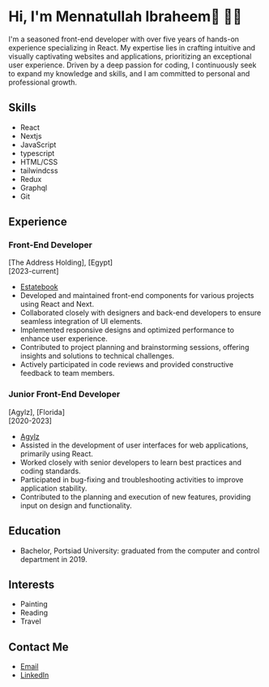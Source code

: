 # Hi, I'm Mennatullah Ibraheem👋 👩‍💻

I'm a seasoned front-end developer with over five years of hands-on experience specializing in React. My expertise lies in crafting intuitive and visually captivating websites and applications, prioritizing an exceptional user experience. Driven by a deep passion for coding, I continuously seek to expand my knowledge and skills, and I am committed to personal and professional growth.

## Skills

- React
- Nextjs
- JavaScript
- typescript
- HTML/CSS
- tailwindcss
- Redux
- Graphql
- Git

## Experience

### Front-End Developer  
[The Address Holding], [Egypt]  
[2023-current]

- [Estatebook](https://estatebook.com/)
- Developed and maintained front-end components for various projects using React and Next.
- Collaborated closely with designers and back-end developers to ensure seamless integration of UI elements.
- Implemented responsive designs and optimized performance to enhance user experience.
- Contributed to project planning and brainstorming sessions, offering insights and solutions to technical challenges.
- Actively participated in code reviews and provided constructive feedback to team members.

### Junior Front-End Developer  
[Agylz], [Florida]  
[2020-2023]

- [Agylz](https://agylz.com/)
- Assisted in the development of user interfaces for web applications, primarily using React.
- Worked closely with senior developers to learn best practices and coding standards.
- Participated in bug-fixing and troubleshooting activities to improve application stability.
- Contributed to the planning and execution of new features, providing input on design and functionality.


## Education

- Bachelor, Portsiad University: graduated from the computer and control department in 2019.

## Interests

- Painting
- Reading
- Travel

## Contact Me

- [Email](mailto:mennaibraheem2@gmail.com)
- [LinkedIn](https://www.linkedin.com/in/mennatullah-ibraheem-468323134/)
